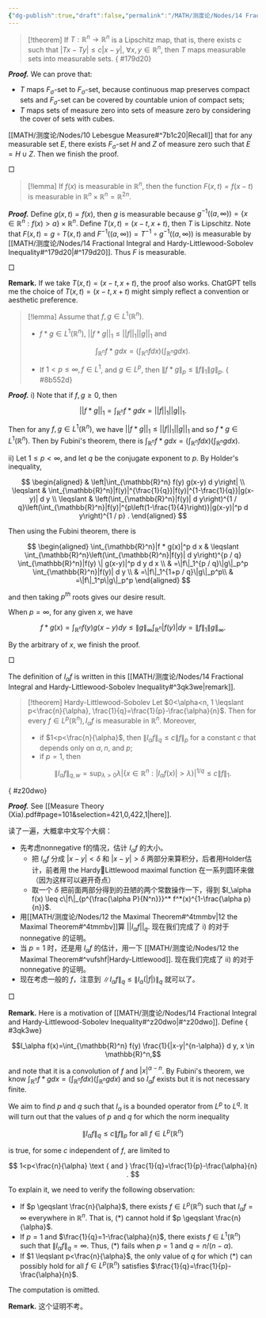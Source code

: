 ```yaml
---
{"dg-publish":true,"draft":false,"permalink":"/MATH/测度论/Nodes/14 Fractional Integral and Hardy-Littlewood-Sobolev Inequality/","dgPassFrontmatter":true}
---
```




> [!theorem] 
> If $T: \mathbb{R}^n \rightarrow \mathbb{R}^n$ is a Lipschitz map, that is, there exists $c$ such that $|T x-T y| \leqslant c|x-y|$, $\forall x, y \in \mathbb{R}^n$, then $T$ maps measurable sets into measurable sets. 
{ #179d20}


**_Proof._**
We can prove that:
- $T$ maps $F_\sigma$-set to $F_\sigma$-set, because continuous map preserves compact sets and $F_\sigma$-set can be covered by countable union of compact sets;
- $T$ maps sets of measure zero into sets of measure zero by considering the cover of sets with cubes.

[[MATH/测度论/Nodes/10 Lebesgue Measure#^7b1c20\|Recall]] that for any measurable set $E$, there exists $F_\sigma$-set $H$ and $Z$ of measure zero such that $E=H\cup Z$. Then we finish the proof.
<p align="left">□</p>


> [!lemma]
> If $f(x)$ is measurable in $\mathbb{R}^n$, then the function $F(x, t)=f(x-t)$ is measurable in $\mathbb{R}^n \times \mathbb{R}^n=\mathbb{R}^{2 n}$.

**_Proof._**
Define $g(x,t)=f(x)$, then $g$ is measurable because $g^{-1}((a,\infty))=\{x\in \mathbb{R}^n:f(x)>a\}\times \mathbb{R}^n$. Define $T(x,t)=(x-t,x+t)$, then $T$ is Lipschitz. Note that $F(x,t)=g\circ T(x,t)$ and $F^{-1}((a,\infty))=T^{-1}\circ g^{-1}((a,\infty))$ is measurable by [[MATH/测度论/Nodes/14 Fractional Integral and Hardy-Littlewood-Sobolev Inequality#^179d20\|#^179d20]]. Thus $F$ is measurable.
<p align="left">□</p>


**Remark.** If we take $T(x,t)=(x-t,x+t)$, the proof also works. ChatGPT tells me the choice of $T(x,t)=(x-t,x+t)$ might simply reflect a convention or aesthetic preference.


> [!lemma]
> Assume that $f,g\in L^1(\mathbb{R}^n)$. 
> - $f * g \in L^1\left(\mathbb{R}^n\right)$, $||f*g||_1\leqslant ||f||_1||g||_1$ and 
> 
> $$
> \int_{\mathbb{R}^n} f * g d x =\left(\int_{\mathbb{R}^n} f d x\right)\left(\int_{\mathbb{R}^n} g d x\right) .
> $$
> 
> - If $1<p \leqslant \infty, f \in L^1$, and $g \in L^p$, then $\|f * g\|_p \leqslant\|f\|_1\|g\|_p$.
{ #8b552d}


**_Proof._**
i) Note that if $f,g\geqslant 0$, then 

$$||f*g||_1=\int_{\mathbb{R}^n}f*gdx=||f||_1||g||_1.$$

Then for any $f,g\in L^1(\mathbb{R}^n)$, we have $||f*g||_1\leqslant ||f||_1||g||_1$ and so $f*g\in L^1(\mathbb{R}^n)$. Then by Fubini's theorem, there is $\int_{\mathbb{R}^n} f * g d x =\left(\int_{\mathbb{R}^n} f d x\right)\left(\int_{\mathbb{R}^n} g d x\right)$.

ii) Let $1\leqslant p<\infty$, and let $q$ be the conjugate exponent to $p$. By Holder's inequality,

$$
\begin{aligned}
& \left|\int_{\mathbb{R}^n} f(y) g(x-y) d y\right| \\
\leqslant & \int_{\mathbb{R}^n}|f(y)|^{\frac{1}{q}}|f(y)|^{1-\frac{1}{q}}|g(x-y)| d y \\
\leqslant & \left(\int_{\mathbb{R}^n}|f(y)| d y\right)^{1 / q}\left(\int_{\mathbb{R}^n}|f(y)|^{p\left(1-\frac{1}{4}\right)}|g(x-y)|^p d y\right)^{1 / p} .
\end{aligned}
$$


Then using the Fubini theorem, there is

$$
\begin{aligned}
\int_{\mathbb{R}^n}|f * g(x)|^p d x & \leqslant \int_{\mathbb{R}^n}\left(\int_{\mathbb{R}^n}|f(y)| d y\right)^{p / q} \int_{\mathbb{R}^n}|f(y) \| g(x-y)|^p d y d x \\
& =\|f\|_1^{p / q}\|g\|_p^p \int_{\mathbb{R}^n}|f(y)| d y \\
& =\|f\|_1^{1+p / q}\|g\|_p^p\\
& =\|f\|_1^p\|g\|_p^p
\end{aligned}
$$


and then taking $p^{t h}$ roots gives our desire result.

When $p=\infty$, for any given $x$, we have 

$$f*g(x)=\int_{\mathbb{R}^n}f(y)g(x-y)dy\leqslant \|g\|_\infty\int_{\mathbb{R}^n}|f(y)|dy=\|f\|_1\|g\|_\infty.$$

By the arbitrary of $x$, we finish the proof.
<p align="left">□</p>

The definition of $I_\alpha f$ is written in this [[MATH/测度论/Nodes/14 Fractional Integral and Hardy-Littlewood-Sobolev Inequality#^3qk3we\|remark]].

> [!theorem] Hardy-Littlewood-Sobolev
> Let $0<\alpha<n, 1 \leqslant p<\frac{n}{\alpha}, \frac{1}{q}=\frac{1}{p}-\frac{\alpha}{n}$. Then for every $f \in L^p\left(\mathbb{R}^n\right), I_\alpha f$ is measurable in $\mathbb{R}^n$. Moreover, 
> - if $1<p<\frac{n}{\alpha}$, then $\left\|I_\alpha f\right\|_q \leqslant c\|f\|_p$ for a constant $c$ that depends only on $\alpha, n$, and $p$;
> - if $p=1$, then
> 
> $$\|I_\alpha f\|_{q,w}=\sup _{\lambda>0} \lambda\left|\left\{x \in \mathbb{R}^n:\left|I_\alpha f(x)\right|>\lambda\right\}\right|^{1 / q} \leqslant c\|f\|_1.$$
>
{ #z20dwo}


**_Proof._**
See [[Measure  Theory    (Xia).pdf#page=101&selection=421,0,422,1|here]]. 

读了一遍，大概拿中文写个大纲：
- 先考虑nonnegative f的情况，估计 $I_\alpha f$ 的大小。
	- 把 $I_\alpha f$ 分成 $|x-y|<\delta$ 和 $|x-y|>\delta$ 两部分来算积分，后者用Holder估计，前者用 the HardyLittlewood maximal function 在一系列圆环来做（因为这样可以避开奇点）
	- 取一个 $\delta$ 把前面两部分得到的丑陋的两个常数操作一下，得到 $I_\alpha f(x) \leq c\|f\|_{p^{\frac{\alpha P}{N^n}}}^* f^*(x)^{1-\frac{\alpha p}{n}}$.
- 用[[MATH/测度论/Nodes/12 the Maximal Theorem#^4tmmbv\|12 the Maximal Theorem#^4tmmbv]]算 $||I_\alpha f||_q$. 现在我们完成了 i) 的对于 nonnegative 的证明。
- 当 $p=1$ 时，还是用 $I_\alpha f$ 的估计，用一下 [[MATH/测度论/Nodes/12 the Maximal Theorem#^vufshf\|Hardy-Littlewood]]. 现在我们完成了 ii) 的对于 nonnegative 的证明。
- 现在考虑一般的 $f$，注意到 $\left\|I_\alpha f\right\|_q \leq\left\|I_\alpha(|f|)\right\|_q$ 就可以了。
<p align="left">□</p>

**Remark.** Here is a motivation of [[MATH/测度论/Nodes/14 Fractional Integral and Hardy-Littlewood-Sobolev Inequality#^z20dwo\|#^z20dwo]]. Define 
{ #3qk3we}


$$I_\alpha f(x)=\int_{\mathbb{R}^n} f(y) \frac{1}{|x-y|^{n-\alpha}} d y, x \in \mathbb{R}^n,$$

and note that it is a convolution of $f$ and $|x|^{\alpha-n}$. By Fubini's theorem, we know $\int_{\mathbb{R}^n} f * g d x=\left(\int_{\mathbb{R}^n} f d x\right)\left(\int_{\mathbb{R}^n} g d x\right)$ and so $I_\alpha f$ exists but it is not necessary finite.

We aim to find $p$ and $q$ such that $I_\alpha$ is a bounded operator from $L^p$ to $L^q$. It will turn out that the values of $p$ and $q$ for which the norm inequality 

$$\left\|I_\alpha f\right\|_q \leqslant c\|f\|_p \text { for all } f \in L^p\left(\mathbb{R}^n\right)\tag{*}$$

is true, for some $c$ independent of $f$, are limited to

$$
1<p<\frac{n}{\alpha} \text { and } \frac{1}{q}=\frac{1}{p}-\frac{\alpha}{n} .
$$

To explain it, we need to verify the following observation:
- If $p \geqslant \frac{n}{\alpha}$, there exists $f \in L^p\left(\mathbb{R}^n\right)$ such that $I_\alpha f=\infty$ everywhere in $\mathbb{R}^n$. That is, $(*)$ cannot hold if $p \geqslant \frac{n}{\alpha}$.
- If $p=1$ and $\frac{1}{q}=1-\frac{\alpha}{n}$, there exists $f \in L^1\left(\mathbb{R}^n\right)$ such that $\left\|I_\alpha f\right\|_q=\infty$. Thus, $(*)$ fails when $p=1$ and $q=n /(n-\alpha)$.
- If $1 \leqslant p<\frac{n}{\alpha}$, the only value of $q$ for which $(*)$ can possibly hold for all $f \in L^p\left(\mathbb{R}^n\right)$ satisfies $\frac{1}{q}=\frac{1}{p}-\frac{\alpha}{n}$.

The computation is omitted. 

**Remark.** 这个证明不考。